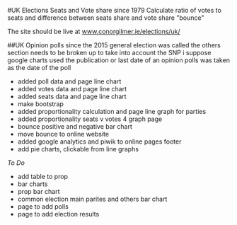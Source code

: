 #UK Elections
Seats and Vote share since 1979
Calculate ratio of votes to seats and difference between seats share and vote share "bounce"

The site should be live at www.conorgilmer.ie/elections/uk/

##UK Opinion polls since the 2015 general election was called
the others section needs to be broken up to take into account the SNP i suppose
google charts used 
the publication or last date of an opinion polls was taken as the date of the poll


+ added poll data and page line chart
+ added votes data and page line chart
+ added seats data and page line chart
+ make bootstrap
+ added proportionality calculation and page line graph for parties
+ added proportionality seats v votes 4 graph page
+ bounce positive and negative bar chart
+ move bounce to online website
+ added google analytics and piwik to online pages footer 
+ add pie charts, clickable from line graphs

*To Do*
+ add table to prop 
+ bar charts
+ prop bar chart
+ common election main parites and others bar chart
+ page to add polls
+ page to add election results
